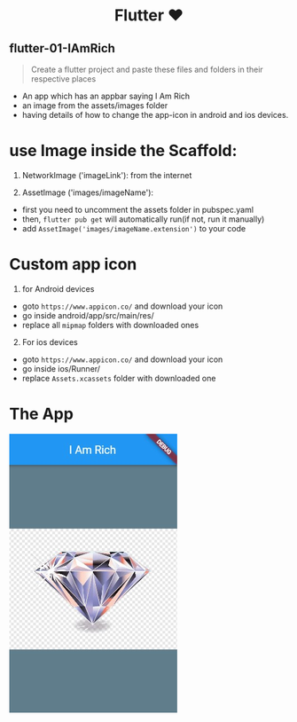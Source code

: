 <h1 align=center>Flutter ❤</h1>

## flutter-01-IAmRich
  > Create a flutter project and paste these files and folders in their respective places
- An app which has an appbar saying I Am Rich
- an image from the assets/images folder
- having details of how to change the app-icon in android and ios devices.

# use Image inside the Scaffold:

1. NetworkImage ('imageLink'): from the internet 

2. AssetImage ('images/imageName'): 
  - first you need to uncomment the assets folder in pubspec.yaml 
  - then, `flutter pub get` will automatically run(if not, run it manually)
  - add `AssetImage('images/imageName.extension')` to your code

# Custom app icon
1. for Android devices
  - goto `https://www.appicon.co/` and download your icon
  - go inside android/app/src/main/res/
  - replace all `mipmap` folders with downloaded ones
2. For ios devices
  - goto `https://www.appicon.co/` and download your icon
  - go inside ios/Runner/
  - replace `Assets.xcassets` folder with downloaded one
# The App
![](https://github.com/Rahullkumr/flutter-01-IAmRich/blob/main/iamrich.jpg)

